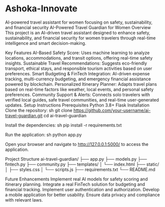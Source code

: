 # Ashoka-Innovate
AI-powered travel assistant for women focusing on safety, sustainability, and financial security
AI-Powered Travel Guardian for Women
Overview
This project is an AI-driven travel assistant designed to enhance safety, sustainability, and financial security for women travelers through real-time intelligence and smart decision-making.

Key Features
AI-Based Safety Score: Uses machine learning to analyze locations, accommodations, and transit options, offering real-time safety insights.
Sustainable Travel Recommendations: Suggests eco-friendly transport, ethical stays, and responsible tourism activities based on user preferences.
Smart Budgeting & FinTech Integration: AI-driven expense tracking, multi-currency budgeting, and emergency financial assistance powered by blockchain.
Personalized Itinerary Planner: Adapts travel plans based on real-time factors like weather, local events, and personal safety preferences.
Community Support & Alerts: Connects solo travelers with verified local guides, safe travel communities, and real-time user-generated updates.
Setup Instructions
Prerequisites
Python 3.8+
Flask
Installation
Clone the repository: sh git clone https://github.com/your-username/ai-travel-guardian.git cd ai-travel-guardian

Install the dependencies: sh pip install -r requirements.txt

Run the application: sh python app.py

Open your browser and navigate to http://127.0.0.1:5000/ to access the application.

Project Structure
ai-travel-guardian/ ├── app.py ├── models.py ├── fintech.py ├── community.py ├── templates/ │ └── index.html ├── static/ │ ├── styles.css │ └── scripts.js ├── requirements.txt └── README.md

Future Enhancements
Implement real AI models for safety scoring and itinerary planning.
Integrate a real FinTech solution for budgeting and financial tracking.
Implement user authentication and authorization.
Develop a mobile application for better usability.
Ensure data privacy and compliance with relevant laws.
